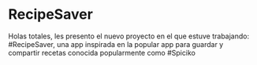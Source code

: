# RecipeSaver

Holas totales, les presento el nuevo proyecto en el que estuve trabajando: #RecipeSaver, una app inspirada en la popular app para guardar y compartir recetas conocida popularmente como #Spiciko

